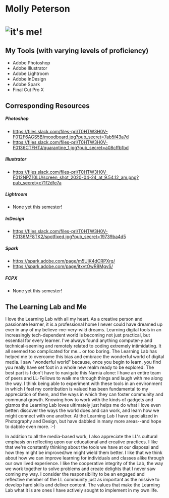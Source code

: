 # Molly Peterson


![it's me!](https://files.slack.com/files-pri/T0HTW3H0V-F012GP8E68K/ll-me.jpg?pub_secret=85c42d3563)
=======


## My Tools (with varying levels of proficiency)

* Adobe Photoshop
* Adobe Illustrator
* Adobe Lightroom
* Adobe InDesign
* Adobe Spark
* Final Cut Pro X


## Corresponding Resources

 ##### Photoshop
* https://files.slack.com/files-pri/T0HTW3H0V-F012F6AGS5B/moodboard.jpg?pub_secret=7ab5f43a7d
* https://files.slack.com/files-pri/T0HTW3H0V-F0136CTFHTJ/quarantine_1.jpg?pub_secret=a08cffb1bd

##### Illustrator
* https://files.slack.com/files-pri/T0HTW3H0V-F012NPZ10LU/screen_shot_2020-04-24_at_9.54.12_am.png?pub_secret=c71f2dfe7a

##### Lightroom
* None yet this semester!

##### InDesign
* https://files.slack.com/files-pri/T0HTW3H0V-F0136MF8TK2/spotfixed.jpg?pub_secret=19739ba4d5

##### Spark
* https://spark.adobe.com/page/m5UlK4dCRPXrq/
* https://spark.adobe.com/page/itxvtOwR8MgvS/

##### FCPX
* None yet this semester!


## The Learning Lab and Me

I love the Learning Lab with all my heart. As a creative person and passionate learner, it is a professional home I never could have
dreamed up ever in any of my believe-me-very-wild dreams. Learning digital tools in an increasingly tech-dependent world is becoming not
just practical, but essential for every learner. I've always found anything computer-y and technical-seeming and remotely related to
coding extremely intimidating. It all seemed too complicated for me... or too boring. The Learning Lab has helped me to overcome this
bias and embrace the wonderful world of digital media. I saw "wonderful world" because, once you begin to learn, you find you really
have set foot in a whole new realm ready to be explored. The best part is I don't have to navigate this Narnia alone: I have an entire
team of peers and LL-Fellows to walk me through things and laugh with me along the way. I think being able to experiment with these tools
in an environment in which I feel my contribution is valued has been fundamental to my appreciation of them, and the ways in which they
can foster community and communal growth. Knowing how to work with the kinds of gadgets and gizmos the Learning Lab loves ultimately
just helps me do what I love even better: discover the ways the world does and can work, and learn how we might connect with one another.
At the Learning Lab I have specialized in Photography and Design, but have dabbled in many more areas--and hope to dabble even more. :-)

In addition to all the media-based work, I also appreciate the LL's cultural emphasis on reflecting upon our educational and creative 
practices. I like that we're constantly thinking about the tools we have at our disposal and how they might be improved/we might wield
them better. I like that we think about how we can improve learning for individuals and classes alike through our own lived experience.
I like the cooperative integrity of the Lab, the way we work together to solve problems and create delights that I never saw coming my way.
I consider the responsibility to be an engaged and reflective member of the LL community just as important as the missive to develop hard
skills and deliver content. The values that make the Learning Lab what it is are ones I have actively sought to implement in my own life.
